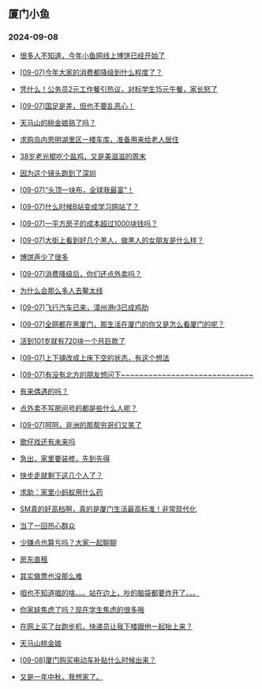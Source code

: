 ## 厦门小鱼 
### 2024-09-08

+ [很多人不知道，今年小鱼网线上博饼已经开始了](http://bbs.xmfish.com/read-htm-tid-18240785.html)

+ [[09-07]今年大家的消费都降级到什么程度了？](http://bbs.xmfish.com/read-htm-tid-18240857.html)

+ [凭什么！公务员2元工作餐引热议，对标学生15元午餐，家长怒了](http://bbs.xmfish.com/read-htm-tid-18240957.html)

+ [[09-07]国足是差，但也不要乱恶心！](http://bbs.xmfish.com/read-htm-tid-18240865.html)

+ [天马山的桃金娘熟了吗？](http://bbs.xmfish.com/read-htm-tid-18240863.html)

+ [求购岛内思明湖里区一楼车库，准备用来给老人居住](http://bbs.xmfish.com/read-htm-tid-18240801.html)

+ [38岁老光棍吃个盐鸡，又是美滋滋的周末](http://bbs.xmfish.com/read-htm-tid-18240941.html)

+ [因为这个镜头跑到了深圳](http://bbs.xmfish.com/read-htm-tid-18240847.html)

+ [[09-07]“头顶一块布，全球我最富”！](http://bbs.xmfish.com/read-htm-tid-18240826.html)

+ [[09-07]什么时候B站变成学习网站了？](http://bbs.xmfish.com/read-htm-tid-18240844.html)

+ [[09-07]一平方房子的成本超过1000块钱吗？](http://bbs.xmfish.com/read-htm-tid-18240942.html)

+ [[09-07]大街上看到好几个黑人，做黑人的女朋友是什么样？](http://bbs.xmfish.com/read-htm-tid-18241022.html)

+ [博饼声少了很多](http://bbs.xmfish.com/read-htm-tid-18240989.html)

+ [[09-07]消费降级后，你们还点外卖吗？](http://bbs.xmfish.com/read-htm-tid-18240859.html)

+ [为什么会那么多人去鳌太线](http://bbs.xmfish.com/read-htm-tid-18241081.html)

+ [[09-07]飞行汽车已来，漳州港r3已成鸡肋](http://bbs.xmfish.com/read-htm-tid-18241035.html)

+ [[09-07]全网都在黑厦门，那生活在厦门的你又是怎么看厦门的呢？](http://bbs.xmfish.com/read-htm-tid-18241024.html)

+ [活到101岁就有720块一个月巨款了](http://bbs.xmfish.com/read-htm-tid-18241030.html)

+ [[09-07]上下铺改成上床下空的状态，有这个想法](http://bbs.xmfish.com/read-htm-tid-18240975.html)

+ [[09-07]有没有北方的朋友想问下~~~~~~~~~~~~~~~~~~~~~~~~~~~~~](http://bbs.xmfish.com/read-htm-tid-18241028.html)

+ [有来偶遇的吗？](http://bbs.xmfish.com/read-htm-tid-18240965.html)

+ [点外卖不写房间号的都是些什么人呢？](http://bbs.xmfish.com/read-htm-tid-18240979.html)

+ [[09-07]呵呵，非洲的那帮穷哥们又笑了](http://bbs.xmfish.com/read-htm-tid-18241029.html)

+ [歌仔戏还有未来吗](http://bbs.xmfish.com/read-htm-tid-18241065.html)

+ [急出，家里要装修，先到先得](http://bbs.xmfish.com/read-htm-tid-18241100.html)

+ [快步走就剩下这几个人了？](http://bbs.xmfish.com/read-htm-tid-18241005.html)

+ [求助：家里小蚂蚁用什么药](http://bbs.xmfish.com/read-htm-tid-18241049.html)

+ [SM真的好高档啊，真的是厦门生活最高标准！非常现代化](http://bbs.xmfish.com/read-htm-tid-18241177.html)

+ [当了一回热心群众](http://bbs.xmfish.com/read-htm-tid-18241054.html)

+ [少赚点也算亏吗？大家一起聊聊](http://bbs.xmfish.com/read-htm-tid-18241197.html)

+ [房东直租](http://bbs.xmfish.com/read-htm-tid-18241190.html)

+ [其实做票也没那么难](http://bbs.xmfish.com/read-htm-tid-18241055.html)

+ [咱也不知道唱的啥。。。站在边上，吵的脑袋都要炸开了。。。](http://bbs.xmfish.com/read-htm-tid-18241045.html)

+ [你家娃焦虑了吗？现在学生焦虑的很多哦](http://bbs.xmfish.com/read-htm-tid-18241193.html)

+ [在网上买了台跑步机，快递员让我下楼跟他一起抬上来？](http://bbs.xmfish.com/read-htm-tid-18241225.html)

+ [天马山桃金娘](http://bbs.xmfish.com/read-htm-tid-18241199.html)

+ [[09-08]厦门购买电动车补贴什么时候出来？](http://bbs.xmfish.com/read-htm-tid-18241163.html)

+ [又是一年中秋，我想家了。](http://bbs.xmfish.com/read-htm-tid-18241134.html)

